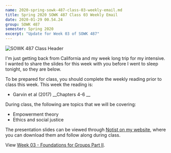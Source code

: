 ```yaml
---
name: 2020-spring-sowk-487-class-03-weekly-email.md
title: Spring 2020 SOWK 487 Class 03 Weekly Email
date: 2020-01-29 00.54.24
group: SOWK 487
semester: Spring 2020
excerpt: "Update for Week 03 of SOWK 487"
---
```


![SOWK 487 Class Header](https://jacobrcampbell.com/assets/media/2020-class-header-sowk-theories-of-practice-ii.png "SOWK 487 Class Header")

I'm just getting back from California and my week long trip for my intensive. I wanted to share the slides for this week with you before I went to sleep tonight, so they are below.

To be prepared for class, you should complete the weekly reading prior to class this week. This week the reading is:

- Garvin et al (2017) __Chapters 4-6  __

During class, the following are topics that we will be covering:

- Empowerment theory
- Ethics and social justice


The presentation slides can be viewed through [Notist on my website](https://presentations.jacobrcampbell.com), where you can download them and follow along during class.

<p data-notist="campjacob/geohyh" data-ratio="4:3">View <a href="https://presentations.jacobrcampbell.com/geohyh">Week 03 - Foundations for Groups Part II</a>.</p><script async src="https://on.notist.cloud/embed/002.js"></script>